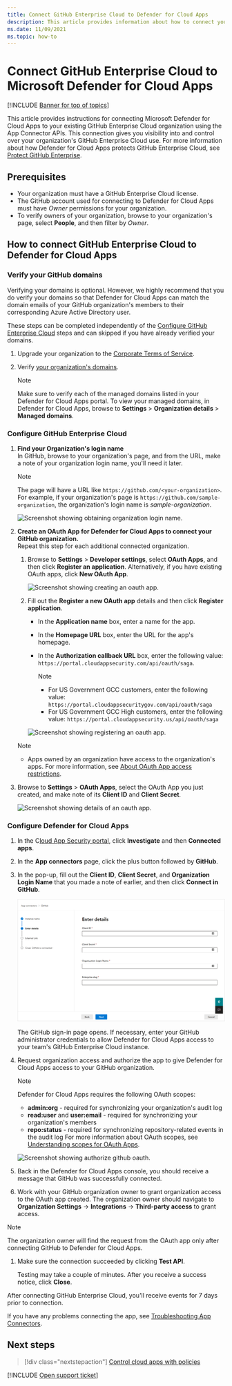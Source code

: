 ```yaml
---
title: Connect GitHub Enterprise Cloud to Defender for Cloud Apps
description: This article provides information about how to connect your GitHub Enterprise Cloud app to Defender for Cloud Apps using the API connector  for visibility and control over use.
ms.date: 11/09/2021
ms.topic: how-to
---
```

# Connect GitHub Enterprise Cloud to Microsoft Defender for Cloud Apps

[!INCLUDE [Banner for top of topics](includes/banner.md)]

This article provides instructions for connecting Microsoft Defender for Cloud Apps to your existing GitHub Enterprise Cloud organization using the App Connector APIs. This connection gives you visibility into and control over your organization's GitHub Enterprise Cloud use. For more information about how Defender for Cloud Apps protects GitHub Enterprise Cloud, see [Protect GitHub Enterprise](protect-github.md).

## Prerequisites

- Your organization must have a GitHub Enterprise Cloud license.
- The GitHub account used for connecting to Defender for Cloud Apps must have *Owner* permissions for your organization.
- To verify owners of your organization, browse to your organization's page, select **People**, and then filter by *Owner*.

## How to connect GitHub Enterprise Cloud to Defender for Cloud Apps

### Verify your GitHub domains

Verifying your domains is optional. However, we highly recommend that you do verify your domains so that Defender for Cloud Apps can match the domain emails of your GitHub organization's members to their corresponding Azure Active Directory user.

These steps can be completed independently of the [Configure GitHub Enterprise Cloud](#configure-github-enterprise-cloud) steps and can skipped if you have already verified your domains.

1. Upgrade your organization to the [Corporate Terms of Service](https://help.github.com/en/github/setting-up-and-managing-organizations-and-teams/upgrading-to-the-corporate-terms-of-service).
1. Verify [your organization's domains](https://help.github.com/en/github/setting-up-and-managing-organizations-and-teams/verifying-your-organizations-domain).

    > [!NOTE]
    > Make sure to verify each of the managed domains listed in your Defender for Cloud Apps portal. To view your managed domains, in Defender for Cloud Apps, browse to **Settings** > **Organization details** > **Managed domains**.

### Configure GitHub Enterprise Cloud

1. **Find your Organization's login name**  
In GitHub, browse to your organization's page, and from the URL, make a note of your organization login name, you'll need it later.

    > [!NOTE]
    > The page will have a URL like `https://github.com/<your-organization>`. For example, if your organization's page is `https://github.com/sample-organization`, the organization's login name is *sample-organization*.

    ![Screenshot showing obtaining organization login name.](media/connect-github-org-login-name.png)

1. **Create an OAuth App for Defender for Cloud Apps to connect your GitHub organization.**  
Repeat this step for each additional connected organization.

    1. Browse to **Settings** > **Developer settings**, select  **OAuth Apps**, and then click **Register an application**. Alternatively, if you have existing OAuth apps, click **New OAuth App**.

        ![Screenshot showing creating an oauth app.](media/connect-github-create-oauth-app.png)

    1. Fill out the **Register a new OAuth app** details and then click **Register application**.
        - In the **Application name** box, enter a name for the app.
        - In the **Homepage URL** box, enter the URL for the app's homepage.
        - In the **Authorization callback URL** box, enter the following value: `https://portal.cloudappsecurity.com/api/oauth/saga`.

            > [!NOTE]
            >
            > - For US Government GCC customers, enter the following value: `https://portal.cloudappsecuritygov.com/api/oauth/saga`
            > - For US Government GCC High customers, enter the following value: `https://portal.cloudappsecurity.us/api/oauth/saga`

        ![Screenshot showing registering an oauth app.](media/connect-github-register-oauth-app.png)

    > [!NOTE]
    >
    > - Apps owned by an organization have access to the organization's apps. For more information, see [About OAuth App access restrictions](https://help.github.com/en/github/setting-up-and-managing-organizations-and-teams/about-oauth-app-access-restrictions).

1. Browse to **Settings** > **OAuth Apps**, select the OAuth App you just created, and make note of its **Client ID** and **Client Secret**.

    ![Screenshot showing details of an oauth app.](media/connect-github-oauth-app-details.png)

### Configure Defender for Cloud Apps

1. In the C[loud App Security portal](https://portal.cloudappsecurity.com/), click **Investigate** and then **Connected apps**.

1. In the **App connectors** page, click the plus button followed by **GitHub**.

1. In the pop-up, fill out the **Client ID**, **Client Secret**, and **Organization Login Name** that you made a note of earlier, and then click **Connect in GitHub**.

    ![Screenshot showing connect github api.](media/connect-github-connect-app.png)

    The GitHub sign-in page opens. If necessary, enter your GitHub administrator credentials to allow Defender for Cloud Apps access to your team's GitHub Enterprise Cloud instance.

1. Request organization access and authorize the app to give Defender for Cloud Apps access to your GitHub organization.

    > [!NOTE]
    > Defender for Cloud Apps requires the following OAuth scopes:
    >
    > - **admin:org** - required for synchronizing your organization's audit log
    > - **read:user** and **user:email** - required for synchronizing your organization's members
    > - **repo:status** - required for synchronizing repository-related events in the audit log
    > For more information about OAuth scopes, see [Understanding scopes for OAuth Apps](https://docs.github.com/developers/apps/building-oauth-apps/scopes-for-oauth-apps).

    ![Screenshot showing authorize github oauth.](media/connect-github-authorize-app.png)

1. Back in the Defender for Cloud Apps console, you should receive a message that GitHub was successfully connected.

1. Work with your GitHub organization owner to grant organization access to the OAuth app created. The organization owner should navigate to **Organization Settings** -> **Integrations** -> **Third-party access** to grant access. 

 > [!NOTE]
 > 
 > The organization owner will find the request from the OAuth app only after connecting GitHub to Defender for Cloud Apps. 

1. Make sure the connection succeeded by clicking **Test API**.

    Testing may take a couple of minutes. After you receive a success notice, click **Close**.

After connecting GitHub Enterprise Cloud, you'll receive events for 7 days prior to connection.

If you have any problems connecting the app, see [Troubleshooting App Connectors](troubleshooting-api-connectors-using-error-messages.md).

## Next steps

> [!div class="nextstepaction"]
> [Control cloud apps with policies](control-cloud-apps-with-policies.md)

[!INCLUDE [Open support ticket](includes/support.md)]

